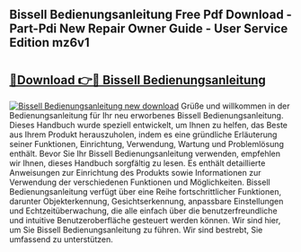 ## Bissell Bedienungsanleitung Free Pdf Download - Part-Pdi New Repair Owner Guide - User Service Edition mz6v1

# <h2><a href="http://df2e0k6.blite.top/?on=Bissell+Bedienungsanleitung">🔗Download 👉🔴 Bissell Bedienungsanleitung</a></h2>

[![Bissell Bedienungsanleitung new download](https://i.imgur.com/lujVjoI.png)](http://df2e0k6.blite.top/?on=Bissell+Bedienungsanleitung)
Grüße und willkommen in der Bedienungsanleitung für Ihr neu erworbenes Bissell Bedienungsanleitung. Dieses Handbuch wurde speziell entwickelt, um Ihnen zu helfen, das Beste aus Ihrem Produkt herauszuholen, indem es eine gründliche Erläuterung seiner Funktionen, Einrichtung, Verwendung, Wartung und Problemlösung enthält. Bevor Sie Ihr Bissell Bedienungsanleitung verwenden, empfehlen wir Ihnen, dieses Handbuch sorgfältig zu lesen. Es enthält detaillierte Anweisungen zur Einrichtung des Produkts sowie Informationen zur Verwendung der verschiedenen Funktionen und Möglichkeiten. Bissell Bedienungsanleitung verfügt über eine Reihe fortschrittlicher Funktionen, darunter Objekterkennung, Gesichtserkennung, anpassbare Einstellungen und Echtzeitüberwachung, die alle einfach über die benutzerfreundliche und intuitive Benutzeroberfläche gesteuert werden können. Wir sind hier, um Sie Bissell Bedienungsanleitung zu führen. Wir sind bestrebt, Sie umfassend zu unterstützen.
